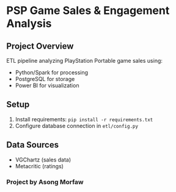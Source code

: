 # PSP Game Sales & Engagement Analysis

## Project Overview
ETL pipeline analyzing PlayStation Portable game sales using:
- Python/Spark for processing
- PostgreSQL for storage
- Power BI for visualization

## Setup
1. Install requirements: `pip install -r requirements.txt`
2. Configure database connection in `etl/config.py`

## Data Sources
- VGChartz (sales data)
- Metacritic (ratings)

### Project by Asong Morfaw
